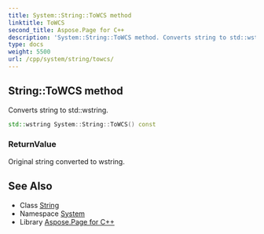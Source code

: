 ```yaml
---
title: System::String::ToWCS method
linktitle: ToWCS
second_title: Aspose.Page for C++
description: 'System::String::ToWCS method. Converts string to std::wstring in C++.'
type: docs
weight: 5500
url: /cpp/system/string/towcs/
---
```

## String::ToWCS method


Converts string to std::wstring.

```cpp
std::wstring System::String::ToWCS() const
```


### ReturnValue

Original string converted to wstring.

## See Also

* Class [String](../)
* Namespace [System](../../)
* Library [Aspose.Page for C++](../../../)
